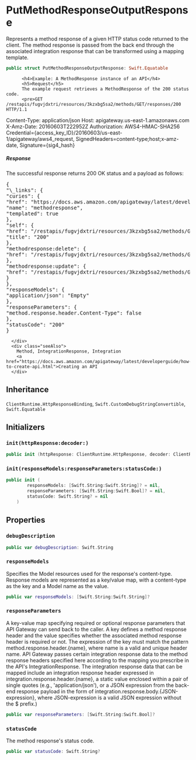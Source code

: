 # PutMethodResponseOutputResponse

Represents a method response of a given HTTP status code returned to the client. The method response is passed from the back end through the associated integration response that can be transformed using a mapping template. <!-- API Gateway sends back the status code to the caller as the HTTP status code. Parameters and models can be used to transform the response from the method's integration.-->

<div class="remarks">

``` swift
public struct PutMethodResponseOutputResponse: Swift.Equatable 
```

``` 
      <h4>Example: A MethodResponse instance of an API</h4>
      <h5>Request</h5>
      The example request retrieves a MethodResponse of the 200 status code.
      <pre>GET /restapis/fugvjdxtri/resources/3kzxbg5sa2/methods/GET/responses/200 HTTP/1.1
```

Content-Type: application/json
Host: apigateway.us-east-1.amazonaws.com
X-Amz-Date: 20160603T222952Z
Authorization: AWS4-HMAC-SHA256 Credential={access\_key\_ID}/20160603/us-east-1/apigateway/aws4\_request, SignedHeaders=content-type;host;x-amz-date, Signature={sig4\_hash}</pre>

<h5>Response</h5>
The successful response returns 200 OK status and a payload as follows:
<pre>{
"\_links": {
"curies": {
"href": "https://docs.aws.amazon.com/apigateway/latest/developerguide/restapi-method-response-{rel}.html",
"name": "methodresponse",
"templated": true
},
"self": {
"href": "/restapis/fugvjdxtri/resources/3kzxbg5sa2/methods/GET/responses/200",
"title": "200"
},
"methodresponse:delete": {
"href": "/restapis/fugvjdxtri/resources/3kzxbg5sa2/methods/GET/responses/200"
},
"methodresponse:update": {
"href": "/restapis/fugvjdxtri/resources/3kzxbg5sa2/methods/GET/responses/200"
}
},
"responseModels": {
"application/json": "Empty"
},
"responseParameters": {
"method.response.header.Content-Type": false
},
"statusCode": "200"
}</pre>

``` 
  </div>
  <div class="seeAlso">
    Method, IntegrationResponse, Integration
    <a href="https://docs.aws.amazon.com/apigateway/latest/developerguide/how-to-create-api.html">Creating an API
  </div>
```

## Inheritance

`ClientRuntime.HttpResponseBinding`, `Swift.CustomDebugStringConvertible`, `Swift.Equatable`

## Initializers

### `init(httpResponse:decoder:)`

``` swift
public init (httpResponse: ClientRuntime.HttpResponse, decoder: ClientRuntime.ResponseDecoder? = nil) throws 
```

### `init(responseModels:responseParameters:statusCode:)`

``` swift
public init (
        responseModels: [Swift.String:Swift.String]? = nil,
        responseParameters: [Swift.String:Swift.Bool]? = nil,
        statusCode: Swift.String? = nil
    )
```

## Properties

### `debugDescription`

``` swift
public var debugDescription: Swift.String 
```

### `responseModels`

Specifies the Model resources used for the response's content-type. Response models are represented as a key/value map, with a content-type as the key and a Model name as the value.

``` swift
public var responseModels: [Swift.String:Swift.String]?
```

### `responseParameters`

A key-value map specifying required or optional response parameters that API Gateway can send back to the caller. A key defines a method response header and the value specifies whether the associated method response header is required or not. The expression of the key must match the pattern method.response.header.{name}, where name is a valid and unique header name. API Gateway passes certain integration response data to the method response headers specified here according to the mapping you prescribe in the API's IntegrationResponse. The integration response data that can be mapped include an integration response header expressed in integration.response.header.{name}, a static value enclosed within a pair of single quotes (e.g., 'application/json'), or a JSON expression from the back-end response payload in the form of integration.response.body.{JSON-expression}, where JSON-expression is a valid JSON expression without the $ prefix.)

``` swift
public var responseParameters: [Swift.String:Swift.Bool]?
```

### `statusCode`

The method response's status code.

``` swift
public var statusCode: Swift.String?
```
